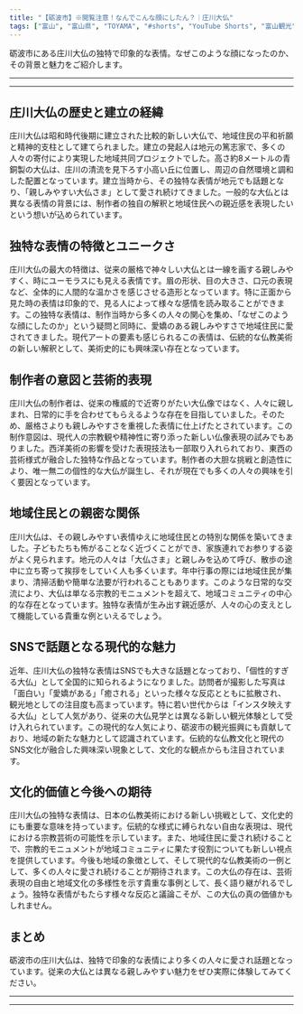 ```yaml
---
title: "【砺波市】※閲覧注意！なんでこんな顔にしたん？｜庄川大仏"
tags: ["富山", "富山県", "TOYAMA", "#shorts", "YouTube Shorts", "富山観光", "富山旅行", "北陸観光", "砺波市", "チューリップ", "夜高祭", "富山県の観光スポット", "富山県でおすすめの場所", "富山県の見どころ"]
---
```


砺波市にある庄川大仏の独特で印象的な表情。なぜこのような顔になったのか、その背景と魅力をご紹介します。

---

<!-- 🎥 YouTube動画埋め込み -->
<!-- No YouTube URL provided -->

---

## 庄川大仏の歴史と建立の経緯

庄川大仏は昭和時代後期に建立された比較的新しい大仏で、地域住民の平和祈願と精神的支柱として建てられました。建立の発起人は地元の篤志家で、多くの人々の寄付により実現した地域共同プロジェクトでした。高さ約8メートルの青銅製の大仏は、庄川の清流を見下ろす小高い丘に位置し、周辺の自然環境と調和した配置となっています。建立当時から、その独特な表情が地元でも話題となり、「親しみやすい大仏さま」として愛され続けてきました。一般的な大仏とは異なる表情の背景には、制作者の独自の解釈と地域住民への親近感を表現したいという想いが込められています。

## 独特な表情の特徴とユニークさ

庄川大仏の最大の特徴は、従来の厳格で神々しい大仏とは一線を画する親しみやすく、時にユーモラスにも見える表情です。眉の形状、目の大きさ、口元の表現など、全体的に人間的な温かさを感じさせる造形となっています。特に正面から見た時の表情は印象的で、見る人によって様々な感情を読み取ることができます。この独特な表情は、制作当時から多くの人々の関心を集め、「なぜこのような顔にしたのか」という疑問と同時に、愛嬌のある親しみやすさで地域住民に愛されてきました。現代アートの要素も感じられるこの表情は、伝統的な仏教美術の新しい解釈として、美術史的にも興味深い存在となっています。

## 制作者の意図と芸術的表現

庄川大仏の制作者は、従来の権威的で近寄りがたい大仏像ではなく、人々に親しまれ、日常的に手を合わせてもらえるような存在を目指していました。そのため、厳格さよりも親しみやすさを重視した表情に仕上げたとされています。この制作意図は、現代人の宗教観や精神性に寄り添った新しい仏像表現の試みでもありました。西洋美術の影響を受けた表現技法も一部取り入れられており、東西の芸術様式が融合した独特な作品となっています。制作者の大胆な挑戦と創造性により、唯一無二の個性的な大仏が誕生し、それが現在でも多くの人々の興味を引く要因となっています。

## 地域住民との親密な関係

庄川大仏は、その親しみやすい表情ゆえに地域住民との特別な関係を築いてきました。子どもたちも怖がることなく近づくことができ、家族連れでお参りする姿がよく見られます。地元の人々は「大仏さま」と親しみを込めて呼び、散歩の途中に立ち寄って挨拶をしていく人も多くいます。年中行事の際には地域住民が集まり、清掃活動や簡単な法要が行われることもあります。このような日常的な交流により、大仏は単なる宗教的モニュメントを超えて、地域コミュニティの中心的な存在となっています。独特な表情が生み出す親近感が、人々の心の支えとして機能している貴重な例といえるでしょう。

## SNSで話題となる現代的な魅力

近年、庄川大仏の独特な表情はSNSでも大きな話題となっており、「個性的すぎる大仏」として全国的に知られるようになりました。訪問者が撮影した写真は「面白い」「愛嬌がある」「癒される」といった様々な反応とともに拡散され、観光地としての注目度も高まっています。特に若い世代からは「インスタ映えする大仏」として人気があり、従来の大仏見学とは異なる新しい観光体験として受け入れられています。この現代的な人気により、砺波市の観光振興にも貢献しており、地域の新たな魅力として認識されています。伝統的な仏教文化と現代のSNS文化が融合した興味深い現象として、文化的な観点からも注目されています。

## 文化的価値と今後への期待

庄川大仏の独特な表情は、日本の仏教美術における新しい挑戦として、文化史的にも重要な意味を持っています。伝統的な様式に縛られない自由な表現は、現代における宗教芸術の可能性を示しています。また、地域住民に愛され続けることで、宗教的モニュメントが地域コミュニティに果たす役割についても新しい視点を提供しています。今後も地域の象徴として、そして現代的な仏教美術の一例として、多くの人々に愛され続けることが期待されます。この大仏の存在は、芸術表現の自由と地域文化の多様性を示す貴重な事例として、長く語り継がれるでしょう。独特な表情がもたらす様々な反応と議論こそが、この大仏の真の価値かもしれません。

## まとめ

砺波市の庄川大仏は、独特で印象的な表情により多くの人々に愛され話題となっています。従来の大仏とは異なる親しみやすい魅力をぜひ実際に体験してみてください。

---

<!-- 🗺 Googleマップ（自動表示: page.tsxで地域名から自動生成） -->

<!-- 📍 宿泊リンク（自動表示: page.tsxで地域別リンクを自動生成）
     - タイトルから地域名を抽出
     - JTB / 楽天トラベル / じゃらん / 一休.com 対応
     - 環境変数でプロバイダー切替可能
-->

<!-- 📚 関連記事（自動表示: page.tsxで同カテゴリから2件自動選択） -->

<!-- 🏷️ タグ（自動表示: page.tsxで記事最下部に自動配置） -->

---

<!--
【記事文字数ルール】
- 基本文字数: 最低1000文字以上
- 推奨文字数: 1000〜1500文字（スマホ読みやすさ最優先）
- 上限なし: 情報量的に必要な場合は1500文字や2000文字を超えても良い
- 判断基準: 読者にとって価値ある情報を過不足なく提供できる文字数

【記事構成の最終形】
1. タイトル・動画・本文
2. まとめ
3. Googleマップ（見出しなし、マップのみ自動表示）
4. **宿泊リンク（地域別自動生成）** ← 2025年10月7日追加
5. 関連記事（H3、同カテゴリから2件自動選択）
6. タグ（記事最下部に自動表示）
7. ナビゲーションボタン

【宿泊リンクシステム仕様】
- タイトルから地域名を自動抽出（【〇〇市】形式優先）
- 北陸地方地域辞書: 富山/石川/福井の主要都市対応
- 対応プロバイダー: JTB（既定）/ 楽天トラベル / じゃらん / 一休.com
- 環境変数で切替: NEXT_PUBLIC_DEFAULT_TRAVEL_PROVIDER
- URLテンプレート: 地域名自動エンコード + アフィリエイトID挿入
- 配置位置: Googleマップ直後、関連記事より前

【自動生成セクション】
※以下はpage.tsxで自動生成されるため、記事本文には含めない
- Googleマップ: タイトル【】内の地域名から生成
- 宿泊リンク: 地域名抽出 → Deeplink生成 → スタイル適用
- 関連記事: 同カテゴリから2件を自動選択・リンク化
- タグ: 記事データから最下部に自動配置

【削除済みセクション】
※アクセス方法・周辺情報・公式リンクセクションは不要（2025年10月5日削除）

【AdSense・アフィリエイト】
- Google AdSense: 全ページ自動読み込み（layout.tsx）
- アフィリエイトスクリプト: AffilScript（layout.tsx）
- data-affil属性での動的リンク変換機能あり（現在は宿泊リンクで代替）

【最終更新】2025年10月7日 - 地域別宿泊リンク自動生成システム実装
-->
